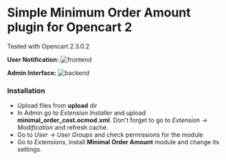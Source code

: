 # Simple Minimum Order Amount plugin for Opencart 2
Tested with Opencart 2.3.0.2

**User Notification:** 
![frontend](http://i.imgur.com/llMMieV.png)

**Admin Interface:**
![backend](http://i.imgur.com/vPq5U7V.png)

### Installation

 - Upload files from  **upload** dir
 - In Admin go to *Extension Installer* and upload **minimal_order_cost.ocmod.xml**. Don't forget to go to *Extension -> Modification* and refresh cache.
 - Go to *User -> User Groups* and check permissions for the module
 - Go to *Extensions*, install **Minimal Order Amount** module and change its settings.
